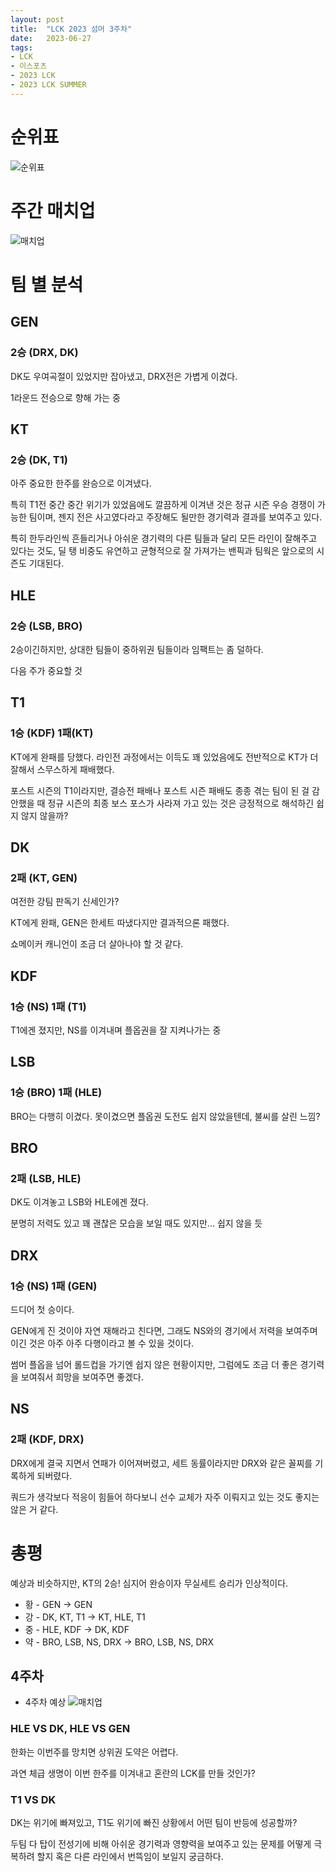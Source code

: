 ```yaml
---
layout: post
title:  "LCK 2023 섬머 3주차"
date:   2023-06-27
tags:
- LCK
- 이스포츠
- 2023 LCK
- 2023 LCK SUMMER
---
```


# 순위표

![순위표](../fan/img/2023/lck/summer_week3.jpg)

# 주간 매치업

![매치업](../fan/img/2023/lck/summer_week3_matchup.png)

# 팀 별 분석

## GEN

### 2승 (DRX, DK)

DK도 우여곡절이 있었지만 잡아냈고, DRX전은 가볍게 이겼다.

1라운드 전승으로 향해 가는 중

## KT

### 2승 (DK, T1)

아주 중요한 한주를 완승으로 이겨냈다.

특히 T1전 중간 중간 위기가 있었음에도 깔끔하게 이겨낸 것은 정규 시즌 우승 경쟁이 가능한 팀이며, 젠지 전은 사고였다라고 주장해도 될만한 경기력과 결과를 보여주고 있다.

특히 한두라인씩 흔들리거나 아쉬운 경기력의 다른 팀들과 달리 모든 라인이 잘해주고 있다는 것도, 딜 탱 비중도 유연하고 균형적으로 잘 가져가는 밴픽과 팀웍은 앞으로의 시즌도 기대된다.

## HLE

### 2승 (LSB, BRO)

2승이긴하지만, 상대한 팀들이 중하위권 팀들이라 임팩트는 좀 덜하다.

다음 주가 중요할 것

## T1

### 1승 (KDF) 1패(KT)

KT에게 완패를 당했다. 라인전 과정에서는 이득도 꽤 있었음에도 전반적으로 KT가 더 잘해서 스무스하게 패배했다.

포스트 시즌의 T1이라지만, 결승전 패배나 포스트 시즌 패배도 종종 겪는 팀이 된 걸 감안했을 때 정규 시즌의 최종 보스 포스가 사라져 가고 있는 것은 긍정적으로 해석하긴 쉽지 않지 않을까?

## DK

### 2패 (KT, GEN)

여전한 강팀 판독기 신세인가?

KT에게 완패, GEN은 한세트 따냈다지만 결과적으론 패했다.

쇼메이커 캐니언이 조금 더 살아나야 할 것 같다.

## KDF

### 1승 (NS) 1패 (T1)

T1에겐 졌지만, NS를 이겨내며 플옵권을 잘 지켜나가는 중

## LSB

### 1승 (BRO) 1패 (HLE)

BRO는 다행히 이겼다. 못이겼으면 플옵권 도전도 쉽지 않았을텐데, 불씨를 살린 느낌?

## BRO

### 2패 (LSB, HLE)

DK도 이겨놓고 LSB와 HLE에겐 졌다.

분명히 저력도 있고 꽤 괜찮은 모습을 보일 때도 있지만... 쉽지 않을 듯

## DRX

### 1승 (NS) 1패 (GEN)

드디어 첫 승이다.

GEN에게 진 것이야 자연 재해라고 친다면, 그래도 NS와의 경기에서 저력을 보여주며 이긴 것은 아주 아주 다행이라고 볼 수 있을 것이다.

썸머 플옵을 넘어 롤드컵을 가기엔 쉽지 않은 현황이지만, 그럼에도 조금 더 좋은 경기력을 보여줘서 희망을 보여주면 좋겠다.

## NS

### 2패 (KDF, DRX)

DRX에게 결국 지면서 연패가 이어져버렸고, 세트 동률이라지만 DRX와 같은 꼴찌를 기록하게 되버렸다.

쿼드가 생각보다 적응이 힘들어 하다보니 선수 교체가 자주 이뤄지고 있는 것도 좋지는 않은 거 같다.


# 총평

예상과 비슷하지만, KT의 2승! 심지어 완승이자 무실세트 승리가 인상적이다.

* 황 - GEN -> GEN
* 강 - DK, KT, T1 -> KT, HLE, T1
* 중 - HLE, KDF -> DK, KDF
* 약 - BRO, LSB, NS, DRX -> BRO, LSB, NS, DRX


## 4주차

* 4주차 예상
    ![매치업](../fan/img/2023/lck/summer_week4_matchup.png)

### HLE VS DK, HLE VS GEN

한화는 이번주를 망치면 상위권 도약은 어렵다.

과연 체급 생명이 이번 한주를 이겨내고 혼란의 LCK를 만들 것인가?

### T1 VS DK

DK는 위기에 빠져있고, T1도 위기에 빠진 상황에서 어떤 팀이 반등에 성공할까?

두팀 다 탑이 전성기에 비해 아쉬운 경기력과 영향력을 보여주고 있는 문제를 어떻게 극복하려 할지 혹은 다른 라인에서 번뜩임이 보일지 궁금하다.